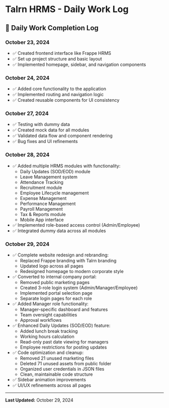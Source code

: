 # Talrn HRMS - Daily Work Log

## 📅 Daily Work Completion Log

### **October 23, 2024**
- ✅ Created frontend interface like Frappe HRMS
- ✅ Set up project structure and basic layout
- ✅ Implemented homepage, sidebar, and navigation components

### **October 24, 2024**
- ✅ Added core functionality to the application
- ✅ Implemented routing and navigation logic
- ✅ Created reusable components for UI consistency

### **October 27, 2024**
- ✅ Testing with dummy data
- ✅ Created mock data for all modules
- ✅ Validated data flow and component rendering
- ✅ Bug fixes and UI refinements

### **October 28, 2024**
- ✅ Added multiple HRMS modules with functionality:
  - Daily Updates (SOD/EOD) module
  - Leave Management system
  - Attendance Tracking
  - Recruitment module
  - Employee Lifecycle management
  - Expense Management
  - Performance Management
  - Payroll Management
  - Tax & Reports module
  - Mobile App interface
- ✅ Implemented role-based access control (Admin/Employee)
- ✅ Integrated dummy data across all modules

### **October 29, 2024**
- ✅ Complete website redesign and rebranding:
  - Replaced Frappe branding with Talrn branding
  - Updated logo across all pages
  - Redesigned homepage to modern corporate style
- ✅ Converted to internal company portal:
  - Removed public marketing pages
  - Created 3-role login system (Admin/Manager/Employee)
  - Implemented portal selection page
  - Separate login pages for each role
- ✅ Added Manager role functionality:
  - Manager-specific dashboard and features
  - Team oversight capabilities
  - Approval workflows
- ✅ Enhanced Daily Updates (SOD/EOD) feature:
  - Added lunch break tracking
  - Working hours calculation
  - Read-only past date viewing for managers
  - Employee restrictions for posting updates
- ✅ Code optimization and cleanup:
  - Removed 21 unused marketing files
  - Deleted 71 unused assets from public folder
  - Organized user credentials in JSON files
  - Clean, maintainable code structure
- ✅ Sidebar animation improvements
- ✅ UI/UX refinements across all pages

---

**Last Updated:** October 29, 2024
